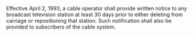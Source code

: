 Effective April 2, 1993, a cable operator shall provide written notice to any broadcast television station at least 30 days prior to either deleting from carriage or repositioning that station. Such notification shall also be provided to subscribers of the cable system.
              

